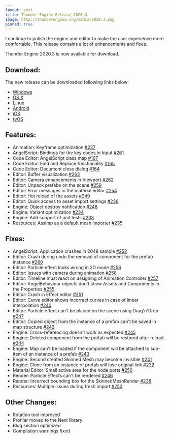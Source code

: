 ```yaml
---
layout: post
title: Thunder Engine Release-2020.3
image: http://thunderengine.org/media/2020.3.png
pinned: true
---
```


I continue to polish the engine and editor to make the user experience more comfortable.
This release contains a lot of enhancements and fixes.

Thunder Engine 2020.3 is now available for download.

## Download:
The new release can be downloaded following links below: 
- [Windows](https://github.com/thunder-engine/thunder/releases/download/2020.3/ThunderEngine-windows-x64.7z)
- [OS X](https://github.com/thunder-engine/thunder/releases/download/2020.3/ThunderEngine-macosx-x86_64.tar.gz)
- [Linux](https://github.com/thunder-engine/thunder/releases/download/2020.3/ThunderEngine-linux-x86_64.tar.gz)
- [Android](https://github.com/thunder-engine/thunder/releases/download/2020.3/ThunderEngine-android.tar.gz)
- [iOS](https://github.com/thunder-engine/thunder/releases/download/2020.3/ThunderEngine-ios-arm64.tar.gz)
- [tvOS](https://github.com/thunder-engine/thunder/releases/download/2020.3/ThunderEngine-tvos-arm64.tar.gz)

## Features:
- Animation: Keyframe optimization [#237](https://github.com/eprikazchikov/thunder/issues/237)
- AngelScript: Bindings for the key codes in Input [#261](https://github.com/eprikazchikov/thunder/issues/261)
- Code Editor: AngelScript class map [#167](https://github.com/eprikazchikov/thunder/issues/167)
- Code Editor: Find and Replace functionality [#165](https://github.com/eprikazchikov/thunder/issues/165)
- Code Editor: Document close dialog [#164](https://github.com/eprikazchikov/thunder/issues/164)
- Editor: Buffer visualization [#263](https://github.com/eprikazchikov/thunder/issues/263)
- Editor: Camera enhancements in Viewport [#262](https://github.com/eprikazchikov/thunder/issues/262)
- Editor: Unpack prefabs on the scene [#259](https://github.com/eprikazchikov/thunder/issues/259)
- Editor: Error messages in the material editor [#254](https://github.com/eprikazchikov/thunder/issues/254)
- Editor: Hot reload of the assets [#249](https://github.com/eprikazchikov/thunder/issues/249)
- Editor: Quick access to asset import settings [#236](https://github.com/eprikazchikov/thunder/issues/236)
- Engine: Object destroy notification [#248](https://github.com/eprikazchikov/thunder/issues/248)
- Engine: Variant optimization [#234](https://github.com/eprikazchikov/thunder/issues/234)
- Engine: Add support of unit tests [#233](https://github.com/eprikazchikov/thunder/issues/233)
- Resources: Assimp as a default mesh importer [#235](https://github.com/eprikazchikov/thunder/issues/235)

## Fixes:
- AngelScript: Application crashes in 2048 sample [#252](https://github.com/eprikazchikov/thunder/issues/252)
- Editor: Crash during undo the removal of component for the prefab instance [#260](https://github.com/eprikazchikov/thunder/issues/260)
- Editor: Particle effect looks wrong in 2D mode [#256](https://github.com/eprikazchikov/thunder/issues/256)
- Editor: Issues with camera during animation [#258](https://github.com/eprikazchikov/thunder/issues/258)
- Editor: Timeline must react on assigning of Animation Controller [#257](https://github.com/eprikazchikov/thunder/issues/257)
- Editor: AngelBehaviour objects don't show Assets and Components in the Properties [#255](https://github.com/eprikazchikov/thunder/issues/255)
- Editor: Crash in Effect editor [#251](https://github.com/eprikazchikov/thunder/issues/251)
- Editor: Curve editor shows incorrect curves in case of linear interpolation [#240](https://github.com/eprikazchikov/thunder/issues/240)
- Editor: Particle effect can't be placed on the scene using Drag'n'Drop [#247](https://github.com/eprikazchikov/thunder/issues/247)
- Editor: Copied object from the instance of a prefab can't be saved in map structure [#242](https://github.com/eprikazchikov/thunder/issues/242)
- Engine: Cross-referencing doesn't work as expected [#245](https://github.com/eprikazchikov/thunder/issues/245)
- Engine: Deleted component from the prefab will be restored after reload. [#244](https://github.com/eprikazchikov/thunder/issues/244)
- Engine: Map can't be loaded if the component will be attached to sub-item of an instance of a prefab [#243](https://github.com/eprikazchikov/thunder/issues/243)
- Engine: Second created Skinned Mesh may become invisible [#241](https://github.com/eprikazchikov/thunder/issues/241)
- Engine: Clone from an instance of prefab will lose original link [#232](https://github.com/eprikazchikov/thunder/issues/232)
- Material Editor: Small active area for the node ports [#250](https://github.com/eprikazchikov/thunder/issues/250)
- Render: Particle Effects can't be rendered [#246](https://github.com/eprikazchikov/thunder/issues/246)
- Render: Incorrect bounding box for the SkinnedMeshRender [#238](https://github.com/eprikazchikov/thunder/issues/238)
- Resources: Multiple issues during fresh import [#253](https://github.com/eprikazchikov/thunder/issues/253)

## Other Changes:
- Rotation tool improved
- Profiler moved to the Next library
- Blog section optimized
- Compilation warnings fixed
